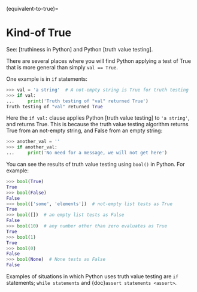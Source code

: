 (equivalent-to-true)=

# Kind-of True

See: [truthiness in Python] and Python [truth value testing].

There are several places where you will find Python applying a test of True
that is more general than simply `val == True`.

One example is in `if` statements:

```Python
>>> val = 'a string'  # A not-empty string is True for truth testing
>>> if val:
...     print('Truth testing of "val" returned True')
Truth testing of "val" returned True
```

Here the `if val:` clause applies Python [truth value testing] to `'a
string'`, and returns True. This is because the truth value testing
algorithm returns True from an not-empty string, and False from an empty
string:

```Python
>>> another_val = ''
>>> if another_val:
...     print('No need for a message, we will not get here')
```

You can see the results of truth value testing using `bool()` in Python.
For example:

```Python
>>> bool(True)
True
>>> bool(False)
False
>>> bool(['some', 'elements'])  # not-empty list tests as True
True
>>> bool([])  # an empty list tests as False
False
>>> bool(10)  # any number other than zero evaluates as True
True
>>> bool(1)
True
>>> bool(0)
False
>>> bool(None)  # None tests as False
False
```

Examples of situations in which Python uses truth value testing are `if`
statements; `while statements` and {doc}`assert statements <assert>`.
